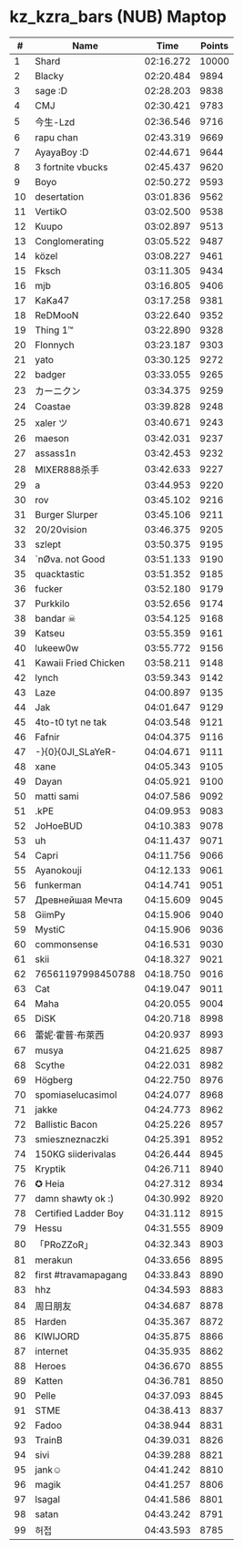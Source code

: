 # kz_kzra_bars (NUB) Maptop

|  # | Name | Time | Points |
|-------------- | -------------- | -------------- | -------------- | 
| 1 | Shard | 02:16.272 | 10000 | 
| 2 | Blacky | 02:20.484 | 9894 | 
| 3 | sage :D | 02:28.203 | 9838 | 
| 4 | CMJ | 02:30.421 | 9783 | 
| 5 | 今生-Lzd | 02:36.546 | 9716 | 
| 6 | rapu chan | 02:43.319 | 9669 | 
| 7 | AyayaBoy :D | 02:44.671 | 9644 | 
| 8 | 3 fortnite vbucks | 02:45.437 | 9620 | 
| 9 | Boyo | 02:50.272 | 9593 | 
| 10 | desertation | 03:01.836 | 9562 | 
| 11 | VertikO | 03:02.500 | 9538 | 
| 12 | Kuupo | 03:02.897 | 9513 | 
| 13 | Conglomerating | 03:05.522 | 9487 | 
| 14 | közel | 03:08.227 | 9461 | 
| 15 | Fksch | 03:11.305 | 9434 | 
| 16 | mjb | 03:16.805 | 9406 | 
| 17 | KaKa47 | 03:17.258 | 9381 | 
| 18 | ReDMooN | 03:22.640 | 9352 | 
| 19 | Thing 1™ | 03:22.890 | 9328 | 
| 20 | Flonnych | 03:23.187 | 9303 | 
| 21 | yato | 03:30.125 | 9272 | 
| 22 | badger | 03:33.055 | 9265 | 
| 23 | カーニクン | 03:34.375 | 9259 | 
| 24 | Coastae | 03:39.828 | 9248 | 
| 25 | xaler ツ | 03:40.671 | 9243 | 
| 26 | maeson | 03:42.031 | 9237 | 
| 27 | assass1n | 03:42.453 | 9232 | 
| 28 | MIXER888杀手 | 03:42.633 | 9227 | 
| 29 | a | 03:44.953 | 9220 | 
| 30 | rov | 03:45.102 | 9216 | 
| 31 | Burger Slurper | 03:45.106 | 9211 | 
| 32 | 20/20vision | 03:46.375 | 9205 | 
| 33 | szlept | 03:50.375 | 9195 | 
| 34 | `nØva. not Good | 03:51.133 | 9190 | 
| 35 | quacktastic | 03:51.352 | 9185 | 
| 36 | fucker | 03:52.180 | 9179 | 
| 37 | Purkkilo | 03:52.656 | 9174 | 
| 38 | bandar ☠ | 03:54.125 | 9168 | 
| 39 | Katseu | 03:55.359 | 9161 | 
| 40 | lukeew0w | 03:55.772 | 9156 | 
| 41 | Kawaii Fried Chicken | 03:58.211 | 9148 | 
| 42 | lynch | 03:59.343 | 9142 | 
| 43 | Laze | 04:00.897 | 9135 | 
| 44 | Jak | 04:01.647 | 9129 | 
| 45 | 4to-t0 tyt ne tak | 04:03.548 | 9121 | 
| 46 | Fafnir | 04:04.375 | 9116 | 
| 47 | -}{0}{0JI_SLaYeR- | 04:04.671 | 9111 | 
| 48 | xane | 04:05.343 | 9105 | 
| 49 | Dayan | 04:05.921 | 9100 | 
| 50 | matti sami | 04:07.586 | 9092 | 
| 51 | .kPE | 04:09.953 | 9083 | 
| 52 | JoHoeBUD | 04:10.383 | 9078 | 
| 53 | uh | 04:11.437 | 9071 | 
| 54 | Capri | 04:11.756 | 9066 | 
| 55 | Ayanokouji | 04:12.133 | 9061 | 
| 56 | funkerman | 04:14.741 | 9051 | 
| 57 | Древнейшая Мечта | 04:15.609 | 9045 | 
| 58 | GiimPy | 04:15.906 | 9040 | 
| 59 | MystiC | 04:15.906 | 9036 | 
| 60 | commonsense | 04:16.531 | 9030 | 
| 61 | skii | 04:18.327 | 9021 | 
| 62 | 76561197998450788 | 04:18.750 | 9016 | 
| 63 | Cat | 04:19.047 | 9011 | 
| 64 | Maha | 04:20.055 | 9004 | 
| 65 | DiSK | 04:20.718 | 8998 | 
| 66 | 蕾妮·霍普·布萊西 | 04:20.937 | 8993 | 
| 67 | musya | 04:21.625 | 8987 | 
| 68 | Scythe | 04:22.031 | 8982 | 
| 69 | Högberg | 04:22.750 | 8976 | 
| 70 | spomiaselucasimol | 04:24.077 | 8968 | 
| 71 | jakke | 04:24.773 | 8962 | 
| 72 | Ballistic Bacon | 04:25.226 | 8957 | 
| 73 | smieszneznaczki | 04:25.391 | 8952 | 
| 74 | 150KG siiderivalas | 04:26.444 | 8945 | 
| 75 | Kryptik | 04:26.711 | 8940 | 
| 76 | ✪ Heia | 04:27.312 | 8934 | 
| 77 | damn shawty ok :) | 04:30.992 | 8920 | 
| 78 | Certified Ladder Boy | 04:31.112 | 8915 | 
| 79 | Hessu | 04:31.555 | 8909 | 
| 80 | 「PRoZZoR」 | 04:32.343 | 8903 | 
| 81 | merakun | 04:33.656 | 8895 | 
| 82 | first #travamapagang | 04:33.843 | 8890 | 
| 83 | hhz | 04:34.593 | 8883 | 
| 84 | 周日朋友 | 04:34.687 | 8878 | 
| 85 | Harden | 04:35.367 | 8872 | 
| 86 | KIWIJORD | 04:35.875 | 8866 | 
| 87 | internet | 04:35.935 | 8862 | 
| 88 | Heroes | 04:36.670 | 8855 | 
| 89 | Katten | 04:36.781 | 8850 | 
| 90 | Pelle | 04:37.093 | 8845 | 
| 91 | STME | 04:38.413 | 8837 | 
| 92 | Fadoo | 04:38.944 | 8831 | 
| 93 | TrainB | 04:39.031 | 8826 | 
| 94 | sivi | 04:39.288 | 8821 | 
| 95 | jank☺ | 04:41.242 | 8810 | 
| 96 | magik | 04:41.257 | 8806 | 
| 97 | lsagal | 04:41.586 | 8801 | 
| 98 | satan | 04:43.242 | 8791 | 
| 99 | 허접 | 04:43.593 | 8785 | 

